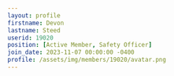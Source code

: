 ```yaml
---
layout: profile
firstname: Devon
lastname: Steed
userid: 19020
position: [Active Member, Safety Officer]
join_date: 2023-11-07 00:00:00 -0400
profile: /assets/img/members/19020/avatar.png
---
```


